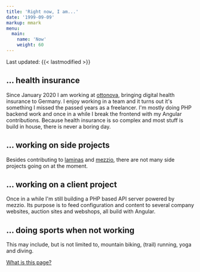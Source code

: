 ```yaml
---
title: 'Right now, I am...'
date: '1999-09-09'
markup: mmark
menu:
  main:
    name: 'Now'
    weight: 60
---
```


Last updated: {{< lastmodified >}}

## ... health insurance

Since January 2020 I am working at [ottonova](https://www.ottonova.de/), bringing digital health insurance to Germany. I
enjoy working in a team and it turns out it's something I missed the passed years as a freelancer. I'm mostly doing PHP
backend work and once in a while I break the frontend with my Angular contributions. Because health insurance is so
complex and most stuff is build in house, there is never a boring day.

## ... working on side projects

Besides contributing to [laminas](https://getlaminas.org/) and [mezzio](https://getmezzio.org/), there are not many side
projects going on at the moment.

## ... working on a client project

Once in a while I'm still building a PHP based API server powered by mezzio. Its purpose is to feed configuration and content to several company websites, auction sites and webshops, all build with Angular.

## ... doing sports when not working

This may include, but is not limited to, mountain biking, (trail) running, yoga and diving.

[What is this page?](https://nownownow.com/about)
